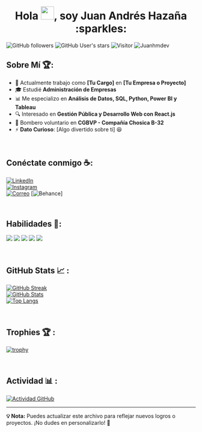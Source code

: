 <h1 align="center">Hola <img src="https://media.giphy.com/media/hvRJCLFzcasrR4ia7z/giphy.gif" width="35">, soy Juan Andrés Hazaña :sparkles:</h1>

![GitHub followers](https://img.shields.io/github/followers/Juanhmdev?style=social) ![GitHub User's stars](https://img.shields.io/github/stars/Juanhmdev?style=social) ![Visitor](https://visitor-badge.laobi.icu/badge?page_id=Juanhmdev.repoName) <img src="https://komarev.com/ghpvc/?username=Juanhmdev" alt="Juanhmdev" />

## Sobre Mí 🏆:

- 🏢 Actualmente trabajo como **[Tu Cargo]** en **[Tu Empresa o Proyecto]**
- 🎓 Estudié **Administración de Empresas**
- 📊 Me especializo en **Análisis de Datos, SQL, Python, Power BI y Tableau**
- 🔍 Interesado en **Gestión Pública y Desarrollo Web con React.js**
- 🚒 Bombero voluntario en **CGBVP - Compañía Chosica B-32**
- ⚡ **Dato Curioso**: [Algo divertido sobre ti] 😆

<br>

## Conéctate conmigo ☕:

[![LinkedIn](https://img.icons8.com/fluency/48/000000/linkedin.png)](https://www.linkedin.com/in/TU_PERFIL/)  
[![Instagram](https://img.icons8.com/fluency/48/000000/instagram-new.png)](https://www.instagram.com/Juanhmdev/)  
[![Correo](https://img.icons8.com/fluency/48/000000/apple-mail.png)](mailto:TUCORREO@gmail.com)
[![Behance](https://img.icons8.com/fluency/48/000000/behance.png)]

<br>

## Habilidades 🚀:

<img src="https://img.icons8.com/color/48/000000/python.png"/> <img src="https://img.icons8.com/color/48/000000/sql.png"/> <img src="https://img.icons8.com/color/48/000000/power-bi.png"/> <img src="https://img.icons8.com/color/48/000000/javascript--v1.png"/> <img src="https://img.icons8.com/office/48/000000/react.png"/>

<br>

## GitHub Stats 📈 :

[![GitHub Streak](https://github-readme-streak-stats.herokuapp.com?user=Juanhmdev&theme=algolia&date_format=M%20j%5B%2C%20Y%5D)](https://git.io/streak-stats)  
[![GitHub Stats](https://github-readme-stats.vercel.app/api?username=Juanhmdev&theme=algolia)](https://github.com/Juanhmdev/github-readme-stats)  
[![Top Langs](https://github-readme-stats.vercel.app/api/top-langs/?username=Juanhmdev&theme=algolia)](https://github.com/Juanhmdev/github-readme-stats)

<br>

## Trophies 🏆 :

[![trophy](https://github-profile-trophy.vercel.app/?username=Juanhmdev&column=-1&theme=algolia&title=Commit,Repositories,Stars,PullRequest,Followers,Issues,Reviews,Contributions)](https://github.com/Juanhmdev/github-profile-trophy)

<br>

## Actividad 📊 :

[![Actividad GitHub](https://github-readme-activity-graph.vercel.app/graph?username=Juanhmdev&theme=react-dark&hide_border=true&area=true)](https://github.com/Juanhmdev/github-readme-activity-graph)

---

**💡 Nota:** Puedes actualizar este archivo para reflejar nuevos logros o proyectos. ¡No dudes en personalizarlo! 🚀

